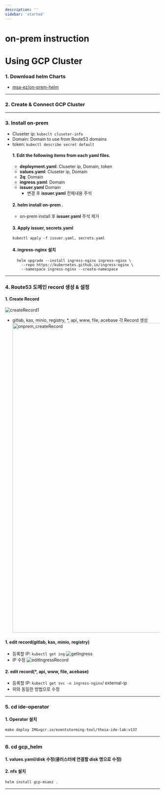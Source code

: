 ```yaml
---
description: ''
sidebar: 'started'
---
```

# on-prem instruction 

# Using GCP Cluster

### 1. Download helm Charts 
  - [msa-ez/on-prem-helm](https://github.com/msa-ez/on-prem-helm/blob/main/README.md)
---
### 2. Create & Connect GCP Cluster
---
### 3. Install on-prem 
  - Cluseter ip: ```kubeclt cluseter-info```
  - Domain: Domain to use from Route53 domains
  - token: ```kubectl describe secret default```
    #### 1. Edit the following items from each yaml files.
    - <b>deployment.yaml</b>: Cluseter ip, Domain, token
    - <b>values.yaml</b>: Cluseter ip, Domain
    - <b>2q</b>: Domain  
    - <b>ingress.yaml</b>: Domain 
    - <b>issuer.yaml</b> Domain
      * 변경 후 <b>issuer.yaml</b> 전체내용 주석 
    #### 2. helm install on-prem . 
      * on-prem install 후 <b>issuer.yaml</b> 주석 제거
    #### 3. Apply issuer, secrets.yaml 
        kubectl apply -f issuer.yaml, secrets.yaml
    #### 4. ingress-nginx 설치
    ```
      helm upgrade --install ingress-nginx ingress-nginx \
        --repo https://kubernetes.github.io/ingress-nginx \
        --namespace ingress-nginx --create-namespace
    ```
---
### 4. Route53 도메인 record 생성 & 설정
  #### 1. Create Record 
  ![createRecord1](https://user-images.githubusercontent.com/65217813/192461326-ad37d114-cc4e-4fb8-8813-f45270e31c7d.png)
   - gitlab, kas, minio, registry, *, api, www, file, acebase 각 Record 생성 
    <img width="1007" alt="onprem_createRecord" src="https://user-images.githubusercontent.com/65217813/192455799-0f3300f6-7fd9-4ef6-8665-8b5fbafb9831.png">
  #### 1. edit record(gitlab, kas, minio, registry)
   - 등록할 IP: ```kubectl get ing```
   ![getIngress](https://user-images.githubusercontent.com/65217813/192466549-3336cd69-9a73-440a-843b-0711822f371d.png)
   - IP 수정
   ![editIngressRecord](https://user-images.githubusercontent.com/65217813/192468220-9a1670b3-9ec3-4ffe-98c7-7dc86c6e1778.png)
  #### 2. edit record(*, api, www, file, acebase)
   - 등록할 IP: ```kubectl get svc -n ingress-nginx```/ external-ip 
   - 위와 동일한 방법으로 수정 
---
### 5. cd ide-operator
  #### 1. Operator 설치
    make deploy IMG=gcr.io/eventstorming-tool/theia-ide-lab:v137
---
### 6. cd gcp_helm
  #### 1. <b>values.yaml/disk</b> 수정(클러스터에 연결할 disk 명으로 수정)
  #### 2. nfs 설치 
    helm install gcp-msaez .
---
